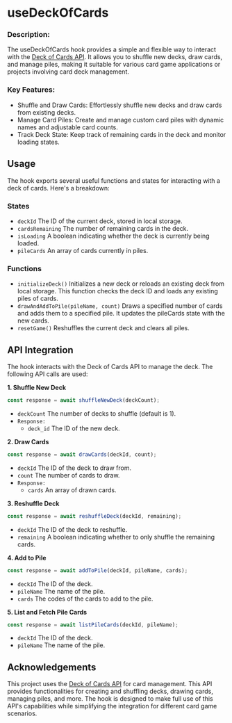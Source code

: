 # useDeckOfCards

### Description:

The useDeckOfCards hook provides a simple and flexible way to interact with the [Deck of Cards API](https://deckofcardsapi.com/). It allows you to shuffle new decks, draw cards, and manage piles, making it suitable for various card game applications or projects involving card deck management.

### Key Features:

- Shuffle and Draw Cards: Effortlessly shuffle new decks and draw cards from existing decks.
- Manage Card Piles: Create and manage custom card piles with dynamic names and adjustable card counts.
- Track Deck State: Keep track of remaining cards in the deck and monitor loading states.

## Usage

The hook exports several useful functions and states for interacting with a deck of cards. Here's a breakdown:

### States

- `deckId` The ID of the current deck, stored in local storage.
- `cardsRemaining` The number of remaining cards in the deck.
- `isLoading` A boolean indicating whether the deck is currently being loaded.
- `pileCards` An array of cards currently in piles.

### Functions

- `initializeDeck()` Initializes a new deck or reloads an existing deck from local storage. This function checks the deck ID and loads any existing piles of cards.
- `drawAndAddToPile(pileName, count)` Draws a specified number of cards and adds them to a specified pile. It updates the pileCards state with the new cards.
- `resetGame()` Reshuffles the current deck and clears all piles.

## API Integration

The hook interacts with the Deck of Cards API to manage the deck. The following API calls are used:

**1. Shuffle New Deck**

```jsx
const response = await shuffleNewDeck(deckCount);
```

- `deckCount` The number of decks to shuffle (default is 1).
- `Response:`
  - `deck_id` The ID of the new deck.

**2. Draw Cards**

```jsx
const response = await drawCards(deckId, count);
```

- `deckId` The ID of the deck to draw from.
- `count` The number of cards to draw.
- `Response:`
  - `cards` An array of drawn cards.

**3. Reshuffle Deck**

```jsx
const response = await reshuffleDeck(deckId, remaining);
```

- `deckId` The ID of the deck to reshuffle.
- `remaining` A boolean indicating whether to only shuffle the remaining cards.

**4. Add to Pile**

```jsx
const response = await addToPile(deckId, pileName, cards);
```

- `deckId` The ID of the deck.
- `pileName` The name of the pile.
- `cards` The codes of the cards to add to the pile.

**5. List and Fetch Pile Cards**

```jsx
const response = await listPileCards(deckId, pileName);
```

- `deckId` The ID of the deck.
- `pileName` The name of the pile.

## Acknowledgements

This project uses the [Deck of Cards API](https://deckofcardsapi.com/) for card management. This API provides functionalities for creating and shuffling decks, drawing cards, managing piles, and more. The hook is designed to make full use of this API's capabilities while simplifying the integration for different card game scenarios.
